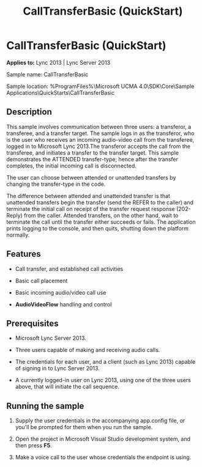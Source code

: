 ﻿---
title: CallTransferBasic (QuickStart)
TOCTitle: CallTransferBasic (QuickStart)
ms:assetid: 5a4b0a5a-4db1-45be-b9a7-c899066faaf0
ms:mtpsurl: https://msdn.microsoft.com/library/Dn454816(v=office.15)
ms:contentKeyID: 57103650
ms.date: 07/25/2014
mtps_version: v=office.15
---

# CallTransferBasic (QuickStart)


**Applies to:** Lync 2013 | Lync Server 2013

 

Sample name: CallTransferBasic

Sample location: %ProgramFiles%\\Microsoft UCMA 4.0\\SDK\\Core\\Sample Applications\\QuickStarts\\CallTransferBasic

## Description

This sample involves communication between three users: a transferor, a transferee, and a transfer target. The sample logs in as the transferor, who is the user who receives an incoming audio-video call from the transferee, logged in to Microsoft Lync 2013.The transferor accepts the call from the transferee, and initiates a transfer to the transfer target. This sample demonstrates the ATTENDED transfer-type; hence after the transfer completes, the initial incoming call is disconnected.

The user can choose between attended or unattended transfers by changing the transfer-type in the code.

The difference between attended and unattended transfer is that unattended transfers begin the transfer (send the REFER to the caller) and terminate the initial call on receipt of the transfer request response (202-Reply) from the caller. Attended transfers, on the other hand, wait to terminate the call until the transfer either succeeds or fails. The application prints logging to the console, and then quits, shutting down the platform normally.

## Features

  - Call transfer, and established call activities

  - Basic call placement

  - Basic incoming audio/video call use

  - **AudioVideoFlow** handling and control

## Prerequisites

  - Microsoft Lync Server 2013.

  - Three users capable of making and receiving audio calls.

  - The credentials for each user, and a client (such as Lync 2013) capable of signing in to Lync Server 2013.

  - A currently logged-in user on Lync 2013, using one of the three users above, that will initiate the call sequence.

## Running the sample

1.  Supply the user credentials in the accompanying app.config file, or you'll be prompted for them when you run the sample.

2.  Open the project in Microsoft Visual Studio development system, and then press **F5**.

3.  Make a voice call to the user whose credentials the endpoint is using.


